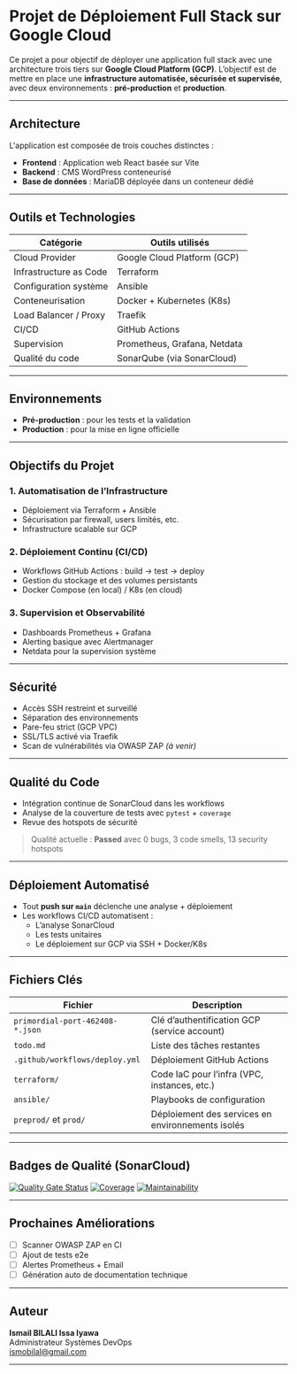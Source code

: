 #  Projet de Déploiement Full Stack sur Google Cloud

Ce projet a pour objectif de déployer une application full stack avec une architecture trois tiers sur **Google Cloud Platform (GCP)**. L’objectif est de mettre en place une **infrastructure automatisée, sécurisée et supervisée**, avec deux environnements : **pré-production** et **production**.

---

##  Architecture

L'application est composée de trois couches distinctes :

-  **Frontend** : Application web React basée sur Vite
-  **Backend** : CMS WordPress conteneurisé
-  **Base de données** : MariaDB déployée dans un conteneur dédié

---

##  Outils et Technologies

| Catégorie              | Outils utilisés                               |
|------------------------|-----------------------------------------------|
| Cloud Provider         | Google Cloud Platform (GCP)                   |
| Infrastructure as Code | Terraform                                     |
| Configuration système  | Ansible                                       |
| Conteneurisation       | Docker + Kubernetes (K8s)                     |
| Load Balancer / Proxy  | Traefik                                       |
| CI/CD                  | GitHub Actions                                |
| Supervision            | Prometheus, Grafana, Netdata                  |
| Qualité du code        | SonarQube (via SonarCloud)                    |

---

##  Environnements

-  **Pré-production** : pour les tests et la validation
-  **Production** : pour la mise en ligne officielle

---

##  Objectifs du Projet

###  1. Automatisation de l’Infrastructure
- Déploiement via Terraform + Ansible
- Sécurisation par firewall, users limités, etc.
- Infrastructure scalable sur GCP

###  2. Déploiement Continu (CI/CD)
- Workflows GitHub Actions : build → test → deploy
- Gestion du stockage et des volumes persistants
- Docker Compose (en local) / K8s (en cloud)

###  3. Supervision et Observabilité
- Dashboards Prometheus + Grafana
- Alerting basique avec Alertmanager
- Netdata pour la supervision système

---

##  Sécurité

- Accès SSH restreint et surveillé
- Séparation des environnements
- Pare-feu strict (GCP VPC)
- SSL/TLS activé via Traefik
- Scan de vulnérabilités via OWASP ZAP *(à venir)*

---

##  Qualité du Code

- Intégration continue de SonarCloud dans les workflows
- Analyse de la couverture de tests avec `pytest` + `coverage`
- Revue des hotspots de sécurité

>  Qualité actuelle : **Passed** avec 0 bugs, 3 code smells, 13 security hotspots

---

##  Déploiement Automatisé

- Tout **push sur `main`** déclenche une analyse + déploiement
- Les workflows CI/CD automatisent :
  - L’analyse SonarCloud
  - Les tests unitaires
  - Le déploiement sur GCP via SSH + Docker/K8s

---

##  Fichiers Clés

| Fichier                            | Description                                      |
|-----------------------------------|--------------------------------------------------|
| `primordial-port-462408-*.json`  | Clé d’authentification GCP (service account)     |
| `todo.md`                         | Liste des tâches restantes                       |
| `.github/workflows/deploy.yml`   | Déploiement GitHub Actions                       |
| `terraform/`                      | Code IaC pour l’infra (VPC, instances, etc.)     |
| `ansible/`                        | Playbooks de configuration                       |
| `preprod/` et `prod/`            | Déploiement des services en environnements isolés|

---

##  Badges de Qualité (SonarCloud)

[![Quality Gate Status](https://sonarcloud.io/api/project_badges/measure?project=Bilalismail59_Fullstack-infra&metric=alert_status)](https://sonarcloud.io/summary/new_code?id=Bilalismail59_Fullstack-infra)
[![Coverage](https://sonarcloud.io/api/project_badges/measure?project=Bilalismail59_Fullstack-infra&metric=coverage)](https://sonarcloud.io/summary/new_code?id=Bilalismail59_Fullstack-infra)
[![Maintainability](https://sonarcloud.io/api/project_badges/measure?project=Bilalismail59_Fullstack-infra&metric=sqale_rating)](https://sonarcloud.io/summary/new_code?id=Bilalismail59_Fullstack-infra)



---

##  Prochaines Améliorations

- [ ]  Scanner OWASP ZAP en CI
- [ ]  Ajout de tests e2e
- [ ]  Alertes Prometheus + Email
- [ ]  Génération auto de documentation technique

---

##  Auteur

**Ismail BILALI Issa Iyawa**  
Administrateur Systèmes DevOps  
 ismobilal@gmail.com

---

